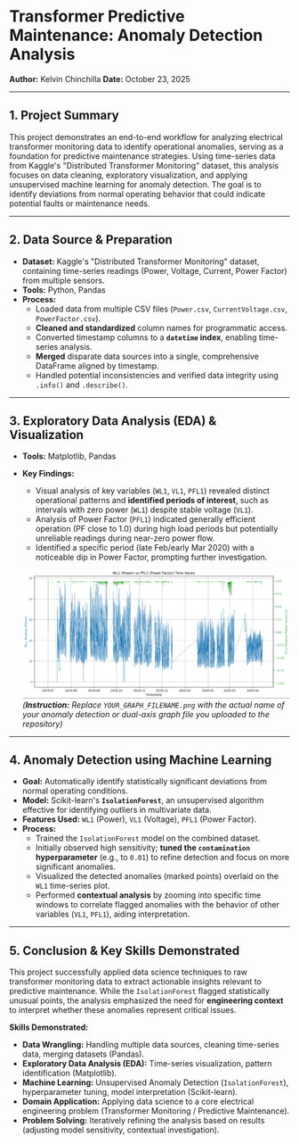 # Transformer Predictive Maintenance: Anomaly Detection Analysis

**Author:** Kelvin Chinchilla
**Date:** October 23, 2025

---

## 1. Project Summary

This project demonstrates an end-to-end workflow for analyzing electrical transformer monitoring data to identify operational anomalies, serving as a foundation for predictive maintenance strategies. Using time-series data from Kaggle's "Distributed Transformer Monitoring" dataset, this analysis focuses on data cleaning, exploratory visualization, and applying unsupervised machine learning for anomaly detection. The goal is to identify deviations from normal operating behavior that could indicate potential faults or maintenance needs.

---

## 2. Data Source & Preparation

* **Dataset:** Kaggle's "Distributed Transformer Monitoring" dataset, containing time-series readings (Power, Voltage, Current, Power Factor) from multiple sensors.
* **Tools:** Python, Pandas
* **Process:**
    * Loaded data from multiple CSV files (`Power.csv`, `CurrentVoltage.csv`, `PowerFactor.csv`).
    * **Cleaned and standardized** column names for programmatic access.
    * Converted timestamp columns to a **`datetime` index**, enabling time-series analysis.
    * **Merged** disparate data sources into a single, comprehensive DataFrame aligned by timestamp.
    * Handled potential inconsistencies and verified data integrity using `.info()` and `.describe()`.

---

## 3. Exploratory Data Analysis (EDA) & Visualization

* **Tools:** Matplotlib, Pandas
* **Key Findings:**
    * Visual analysis of key variables (`WL1`, `VL1`, `PFL1`) revealed distinct operational patterns and **identified periods of interest**, such as intervals with zero power (`WL1`) despite stable voltage (`VL1`).
    * Analysis of Power Factor (`PFL1`) indicated generally efficient operation (PF close to 1.0) during high load periods but potentially unreliable readings during near-zero power flow.
    * Identified a specific period (late Feb/early Mar 2020) with a noticeable dip in Power Factor, prompting further investigation.


    ![Power vs Power Factor Plot](power_vrs_power_factor_plot.png)
    *(**Instruction:** Replace `YOUR_GRAPH_FILENAME.png` with the actual name of your anomaly detection or dual-axis graph file you uploaded to the repository)*

---

## 4. Anomaly Detection using Machine Learning

* **Goal:** Automatically identify statistically significant deviations from normal operating conditions.
* **Model:** Scikit-learn's **`IsolationForest`**, an unsupervised algorithm effective for identifying outliers in multivariate data.
* **Features Used:** `WL1` (Power), `VL1` (Voltage), `PFL1` (Power Factor).
* **Process:**
    * Trained the `IsolationForest` model on the combined dataset.
    * Initially observed high sensitivity; **tuned the `contamination` hyperparameter** (e.g., to `0.01`) to refine detection and focus on more significant anomalies.
    * Visualized the detected anomalies (marked points) overlaid on the `WL1` time-series plot.
    * Performed **contextual analysis** by zooming into specific time windows to correlate flagged anomalies with the behavior of other variables (`VL1`, `PFL1`), aiding interpretation.

---

## 5. Conclusion & Key Skills Demonstrated

This project successfully applied data science techniques to raw transformer monitoring data to extract actionable insights relevant to predictive maintenance. While the `IsolationForest` flagged statistically unusual points, the analysis emphasized the need for **engineering context** to interpret whether these anomalies represent critical issues.

**Skills Demonstrated:**
* **Data Wrangling:** Handling multiple data sources, cleaning time-series data, merging datasets (Pandas).
* **Exploratory Data Analysis (EDA):** Time-series visualization, pattern identification (Matplotlib).
* **Machine Learning:** Unsupervised Anomaly Detection (`IsolationForest`), hyperparameter tuning, model interpretation (Scikit-learn).
* **Domain Application:** Applying data science to a core electrical engineering problem (Transformer Monitoring / Predictive Maintenance).
* **Problem Solving:** Iteratively refining the analysis based on results (adjusting model sensitivity, contextual investigation).
